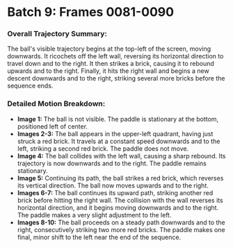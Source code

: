# Batch 9: Frames 0081-0090

### Overall Trajectory Summary:
The ball's visible trajectory begins at the top-left of the screen, moving downwards. It ricochets off the left wall, reversing its horizontal direction to travel down and to the right. It then strikes a brick, causing it to rebound upwards and to the right. Finally, it hits the right wall and begins a new descent downwards and to the right, striking several more bricks before the sequence ends.

### Detailed Motion Breakdown:
*   **Image 1:** The ball is not visible. The paddle is stationary at the bottom, positioned left of center.
*   **Images 2-3:** The ball appears in the upper-left quadrant, having just struck a red brick. It travels at a constant speed downwards and to the left, striking a second red brick. The paddle does not move.
*   **Image 4:** The ball collides with the left wall, causing a sharp rebound. Its trajectory is now downwards and to the right. The paddle remains stationary.
*   **Image 5:** Continuing its path, the ball strikes a red brick, which reverses its vertical direction. The ball now moves upwards and to the right.
*   **Images 6-7:** The ball continues its upward path, striking another red brick before hitting the right wall. The collision with the wall reverses its horizontal direction, and it begins moving downwards and to the right. The paddle makes a very slight adjustment to the left.
*   **Images 8-10:** The ball proceeds on a steady path downwards and to the right, consecutively striking two more red bricks. The paddle makes one final, minor shift to the left near the end of the sequence.
